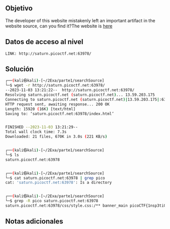 ## Objetivo
The developer of this website mistakenly left an important artifact in the website source, can you find it?The website is [here](http://saturn.picoctf.net:63978/)

## Datos de acceso al nivel
```
LINK: http://saturn.picoctf.net:63978/

```
## Solución

```bash
┌──(kali㉿kali)-[~/2Exa/parte1/searchSource]
└─$ wget -r http://saturn.picoctf.net:63978/
--2023-11-03 13:21:22--  http://saturn.picoctf.net:63978/
Resolving saturn.picoctf.net (saturn.picoctf.net)... 13.59.203.175
Connecting to saturn.picoctf.net (saturn.picoctf.net)|13.59.203.175|:63978... connected.
HTTP request sent, awaiting response... 200 OK
Length: 15920 (16K) [text/html]
Saving to: ‘saturn.picoctf.net:63978/index.html’


FINISHED --2023-11-03 13:21:29--
Total wall clock time: 7.3s
Downloaded: 21 files, 670K in 3.0s (221 KB/s)


┌──(kali㉿kali)-[~/2Exa/parte1/searchSource]
└─$ ls
saturn.picoctf.net:63978


┌──(kali㉿kali)-[~/2Exa/parte1/searchSource]
└─$ cat saturn.picoctf.net:63978 | grep pico
cat: 'saturn.picoctf.net:63978': Is a directory


┌──(kali㉿kali)-[~/2Exa/parte1/searchSource]
└─$ grep -R pico saturn.picoctf.net:63978                 
saturn.picoctf.net:63978/css/style.css:/** banner_main picoCTF{1nsp3ti0n_0f_w3bpag3s_ec95fa49} **/


```
## Notas adicionales
```bash


```